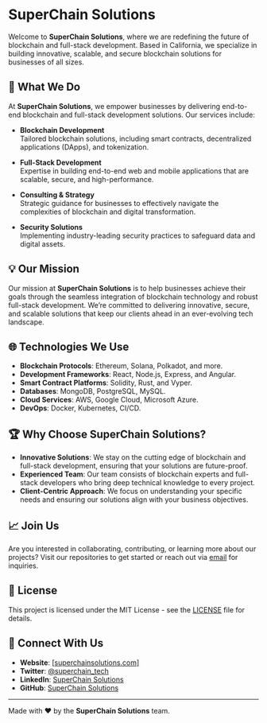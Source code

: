# SuperChain Solutions

Welcome to **SuperChain Solutions**, where we are redefining the future of blockchain and full-stack development. Based in California, we specialize in building innovative, scalable, and secure blockchain solutions for businesses of all sizes.

## 🚀 What We Do

At **SuperChain Solutions**, we empower businesses by delivering end-to-end blockchain and full-stack development solutions. Our services include:

- **Blockchain Development**  
  Tailored blockchain solutions, including smart contracts, decentralized applications (DApps), and tokenization.
  
- **Full-Stack Development**  
  Expertise in building end-to-end web and mobile applications that are scalable, secure, and high-performance.
  
- **Consulting & Strategy**  
  Strategic guidance for businesses to effectively navigate the complexities of blockchain and digital transformation.

- **Security Solutions**  
  Implementing industry-leading security practices to safeguard data and digital assets.

## 💡 Our Mission

Our mission at **SuperChain Solutions** is to help businesses achieve their goals through the seamless integration of blockchain technology and robust full-stack development. We’re committed to delivering innovative, secure, and scalable solutions that keep our clients ahead in an ever-evolving tech landscape.

## 🌐 Technologies We Use

- **Blockchain Protocols**: Ethereum, Solana, Polkadot, and more.
- **Development Frameworks**: React, Node.js, Express, and Angular.
- **Smart Contract Platforms**: Solidity, Rust, and Vyper.
- **Databases**: MongoDB, PostgreSQL, MySQL.
- **Cloud Services**: AWS, Google Cloud, Microsoft Azure.
- **DevOps**: Docker, Kubernetes, CI/CD.

## 🏆 Why Choose SuperChain Solutions?

- **Innovative Solutions**: We stay on the cutting edge of blockchain and full-stack development, ensuring that your solutions are future-proof.
- **Experienced Team**: Our team consists of blockchain experts and full-stack developers who bring deep technical knowledge to every project.
- **Client-Centric Approach**: We focus on understanding your specific needs and ensuring our solutions align with your business objectives.

## 📈 Join Us

Are you interested in collaborating, contributing, or learning more about our projects? Visit our repositories to get started or reach out via [email](mailto:contact@superchainsolutions.com) for inquiries.

## 📜 License

This project is licensed under the MIT License - see the [LICENSE](LICENSE) file for details.

## 🤝 Connect With Us

- **Website**: [[superchainsolutions.com]](https://v0-super-chain-solutions-website.vercel.app/)
- **Twitter**: [@superchain_tech](https://twitter.com/superchain_tech)
- **LinkedIn**: [SuperChain Solutions](https://www.linkedin.com/company/superchainsolutions)
- **GitHub**: [SuperChain Solutions](https://github.com/superchainsolutions)

---

Made with ❤️ by the **SuperChain Solutions** team.
